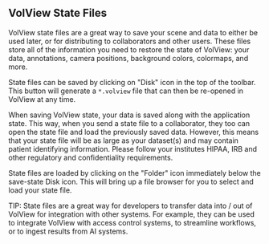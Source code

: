 ## VolView State Files

VolView state files are a great way to save your scene and data to either be used later, or for distributing to collaborators and other users. These files store all of the information you need to restore the state of VolView: your data, annotations, camera positions, background colors, colormaps, and more. 

State files can be saved by clicking on "Disk" icon in the top of the toolbar. This button will generate a `*.volview` file that can then be re-opened in VolView at any time.

When saving VolView state, your data is saved along with the application state. This way, when you send a state file to a collaborator, they too can open the state file and load the previously saved data. However, this means that your state file will be as large as your dataset(s) and may contain patient identifying information.  Please follow your institutes HIPAA, IRB and other regulatory and confidentiality requirements.

State files are loaded by clicking on the "Folder" icon immediately below the save-state Disk icon.  This will bring up a file browser for you to select and load your state file.

TIP: State files are a great way for developers to transfer data into / out of VolView for integration with other systems.  For example, they can be used to integrate VolView with access control systems, to streamline workflows, or to ingest results from AI systems.
